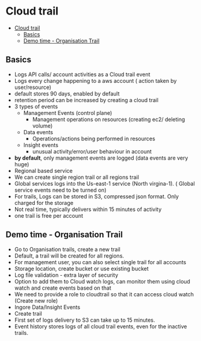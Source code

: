 
# Cloud trail

- [Cloud trail](#cloud-trail)
  - [Basics](#basics)
  - [Demo time - Organisation Trail](#demo-time---organisation-trail)

## Basics

- Logs API calls/ account activities as a Cloud trail event
- Logs every change happening to a aws account ( action taken by user/resource)
- default stores 90 days, enabled by default
- retention period can be increased by creating a cloud trail
- 3 types of events
  - Management Events (control plane)
    - Management operations on resources (creating ec2/ deleting volume)
  - Data events
    - Operations/actions being performed in resources
  - Insight events
    - unusual activity/error/user behaviour in account
- **by default**, only management events are logged (data events are very huge)
- Regional based service
- We can create single region trail or all regions trail
- Global services logs into the Us-east-1 service (North virgina-1). ( Global service events need to be turned on)
- For trails, Logs can be stored in S3, compressed json format. Only charged for the storage
- Not real time, typically delivers within 15 minutes of activity
- one trail is free per account

## Demo time - Organisation Trail

- Go to Organisation trails, create a new trail
- Default, a trail will be created for all regions.
- For management user, you can also select single trail for all accounts
- Storage location, create bucket or use existing bucket
- Log file validation - extra layer of security
- Option to add them to Cloud watch logs, can monitor them using cloud watch and create events based on that
- We need to provide a role to cloudtrail so that it can access cloud watch (Create new role)
- Ingore Data/Insight Events
- Create trail
- First set of logs delivery to S3 can take up to 15 minutes.
- Event history stores logs of all cloud trail events, even for the inactive trails.
